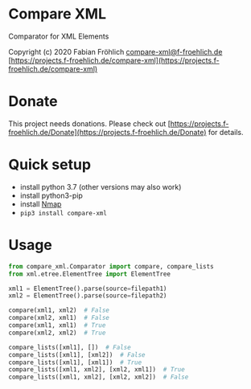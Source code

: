Compare XML
===========
Comparator for XML Elements

Copyright (c) 2020 Fabian Fröhlich <compare-xml@f-froehlich.de> [https://projects.f-froehlich.de/compare-xml](https://projects.f-froehlich.de/compare-xml)


# Donate
This project needs donations. Please check out [https://projects.f-froehlich.de/Donate](https://projects.f-froehlich.de/Donate) for details.


# Quick setup

* install python 3.7 (other versions may also work)
* install python3-pip
* install [Nmap](https://github.com/nmap/nmap) 
* `pip3 install compare-xml`

# Usage

```python
from compare_xml.Comparator import compare, compare_lists
from xml.etree.ElementTree import ElementTree

xml1 = ElementTree().parse(source=filepath1)
xml2 = ElementTree().parse(source=filepath2)

compare(xml1, xml2)  # False
compare(xml2, xml1)  # False
compare(xml1, xml1)  # True
compare(xml2, xml2)  # True

compare_lists([xml1], [])  # False
compare_lists([xml1], [xml2])  # False
compare_lists([xml1], [xml1])  # True
compare_lists([xml1, xml2], [xml2, xml1])  # True
compare_lists([xml1, xml2], [xml2, xml2])  # False

```